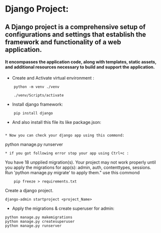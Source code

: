 # Django Project:
## A Django project is a comprehensive setup of configurations and settings that establish the framework and functionality of a web application. 

#### It encompasses the application code, along with templates, static assets, and additional resources necessary to build and support the application. 

* Create and Activate virtual environment :

```
	python -m venv ./venv

	./venv/Scripts/activate
```
* Install django framework:

```
	pip install django
```

* And also install this file its like package.json:

```

* Now you can check your django app using this commond:
```
python manage.py runserver
```
* if you got following error stop your app using Ctrl+c :
```
You have 18 unpplied migration(s). Your project may not work properly until you
 apply the migrations for app(s): admin, auth, contenttypes, sessions.
 Run 'python manage.py migrate' to apply them."
use this commond
```
 	pip freeze > requirements.txt 
```
Create a django project. 
```
django-admin startproject <project_Name>
```

* Apply the migrations & create superuser for admin:
```
python manage.py makemigrations
python manage.py createsuperuser
python manage.py runserver
```

